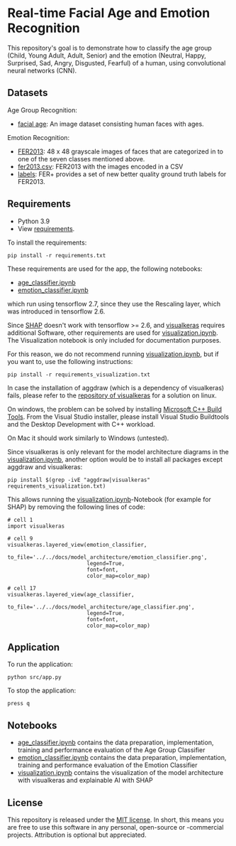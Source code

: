 # Real-time Facial Age and Emotion Recognition

This repository's goal is to demonstrate how to classify the age group
(Child, Young Adult, Adult, Senior) and the emotion (Neutral, Happy, Surprised,
Sad, Angry, Disgusted, Fearful) of a human, using convolutional neural networks (CNN).

## Datasets

Age Group Recognition:

- [facial age](https://www.kaggle.com/frabbisw/facial-age):
  An image dataset consisting human faces with ages.

Emotion Recognition:

- [FER2013](https://www.kaggle.com/c/challenges-in-representation-learning-facial-expression-recognition-challenge/data):
  48 x 48 grayscale images of faces that are categorized in to one of the seven classes mentioned above.
- [fer2013.csv](https://www.kaggle.com/deadskull7/fer2013): FER2013 with the images encoded in a CSV
- [labels](https://github.com/microsoft/FERPlus/blob/master/fer2013new.csv):
  FER+ provides a set of new better quality ground truth labels for FER2013.

## Requirements

- Python 3.9
- View [requirements](requirements.txt).

To install the requirements:

```
pip install -r requirements.txt
```

These requirements are used for the app, the following notebooks:
- [age_classifier.ipynb](/src/notebooks/age_classifier.ipynb)
- [emotion_classifier.ipynb](/src/notebooks/emotion_classifier.ipynb)

which run using tensorflow 2.7, since they use the Rescaling layer, which was introduced in tensorflow 2.6.

Since [SHAP](https://github.com/slundberg/shap) doesn't work with tensorflow >= 2.6, and [visualkeras](https://github.com/paulgavrikov/visualkeras) requires additional Software, other requirements are used for [visualization.ipynb](/src/notebooks/visualization.ipynb). The Visualization notebook is only included for documentation purposes.

For this reason, we do not recommend running [visualization.ipynb](/src/notebooks/visualization.ipynb), but if you want to, use the following instructions:

```
pip install -r requirements_visualization.txt
```

In case the installation of aggdraw (which is a dependency of visualkeras) fails, please refer to the [repository of visualkeras](https://github.com/paulgavrikov/visualkeras#installing-aggdraw-fails) for a solution on linux.

On windows, the problem can be solved by installing [Microsoft C++ Build Tools](https://visualstudio.microsoft.com/visual-cpp-build-tools/). From the Visual Studio installer, please install Visual Studio Buildtools and the Desktop Development with C++ workload.

On Mac it should work similarly to Windows (untested).

Since visualkeras is only relevant for the model architecture diagrams in the [visualization.ipynb](/src/notebooks/visualization.ipynb), another option would be to install all packages except aggdraw and visualkeras:

```
pip install $(grep -ivE "aggdraw|visualkeras" requirements_visualization.txt)
```

This allows running the [visualization.ipynb](/src/notebooks/visualization.ipynb)-Notebook (for example for SHAP) by removing the following lines of code:

```
# cell 1
import visualkeras

# cell 9
visualkeras.layered_view(emotion_classifier,
                         to_file='../../docs/model_architecture/emotion_classifier.png',
                         legend=True,
                         font=font,
                         color_map=color_map)

# cell 17
visualkeras.layered_view(age_classifier,
                         to_file='../../docs/model_architecture/age_classifier.png',
                         legend=True,
                         font=font,
                         color_map=color_map)
```

## Application

To run the application:
```
python src/app.py
```

To stop the application:
```
press q
```

## Notebooks

- [age_classifier.ipynb](/src/notebooks/age_classifier.ipynb) contains the data preparation, implementation, training and performance evaluation of the Age Group Classifier
- [emotion_classifier.ipynb](/src/notebooks/emotion_classifier.ipynb) contains the data preparation, implementation, training and performance evaluation of the Emotion Classifier
- [visualization.ipynb](/src/notebooks/visualization.ipynb) contains the visualization of the model architecture with visualkeras and explainable AI with SHAP

## License

This repository is released under the
[MIT license](https://opensource.org/licenses/MIT).
In short, this means you are free to use this software in any personal, open-source or -commercial projects. Attribution is optional but appreciated.
